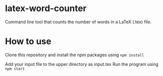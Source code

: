 # latex-word-counter
Command line tool that counts the number of words in a LaTeX (.tex) file. 

# How to use

Clone this repository and install the npm packages using
`npm install`

Add your input file to the upper directory as input.tex
Run the program using
`npm start`